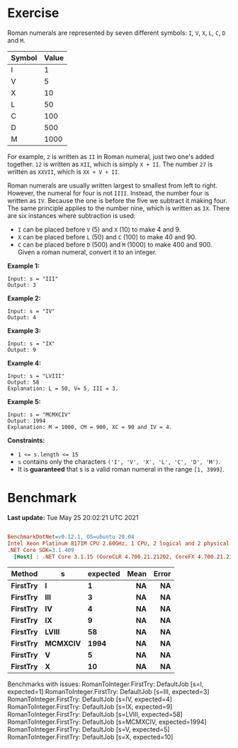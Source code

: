 ﻿# Exercise

Roman numerals are represented by seven different symbols: `I`, `V`, `X`, `L`, `C`, `D` and `M`.

| Symbol | Value |
| --- | --- |
| I | 1	  | 
| V | 5	  | 
| X | 10  | 
| L | 50  | 
| C | 100 | 
| D | 500 | 
| M | 1000| 

For example, `2` is written as `II` in Roman numeral, just two one's added together. `12` is written as `XII`, which is simply `X + II`. The number `27` is written as `XXVII`, which is `XX + V + II`.

Roman numerals are usually written largest to smallest from left to right. However, the numeral for four is not `IIII`. Instead, the number four is written as `IV`. Because the one is before the five we subtract it making four. The same principle applies to the number nine, which is written as `IX`. There are six instances where subtraction is used:


- `I` can be placed before `V` (5) and `X` (10) to make 4 and 9. 
- `X` can be placed before `L` (50) and `C` (100) to make 40 and 90. 
- `C` can be placed before `D` (500) and `M` (1000) to make 400 and 900.
Given a roman numeral, convert it to an integer.

 

**Example 1:**
```
Input: s = "III"
Output: 3
```

**Example 2:**
```
Input: s = "IV"
Output: 4
```

**Example 3:**
```
Input: s = "IX"
Output: 9
```

**Example 4:**
```
Input: s = "LVIII"
Output: 58
Explanation: L = 50, V= 5, III = 3.
```

**Example 5:**
```
Input: s = "MCMXCIV"
Output: 1994
Explanation: M = 1000, CM = 900, XC = 90 and IV = 4.
```

**Constraints:**

- `1 <= s.length <= 15`
- `s` contains only the characters `('I', 'V', 'X', 'L', 'C', 'D', 'M')`.
- It is **guaranteed** that s is a valid roman numeral in the range `[1, 3999]`.

# Benchmark

**Last update:** Tue May 25 20:02:21 UTC 2021

``` ini

BenchmarkDotNet=v0.12.1, OS=ubuntu 20.04
Intel Xeon Platinum 8171M CPU 2.60GHz, 1 CPU, 2 logical and 2 physical cores
.NET Core SDK=3.1.409
  [Host] : .NET Core 3.1.15 (CoreCLR 4.700.21.21202, CoreFX 4.700.21.21402), X64 RyuJIT


```
|   Method |       s | expected | Mean | Error |
|--------- |-------- |--------- |-----:|------:|
| **FirstTry** |       **I** |        **1** |   **NA** |    **NA** |
| **FirstTry** |     **III** |        **3** |   **NA** |    **NA** |
| **FirstTry** |      **IV** |        **4** |   **NA** |    **NA** |
| **FirstTry** |      **IX** |        **9** |   **NA** |    **NA** |
| **FirstTry** |   **LVIII** |       **58** |   **NA** |    **NA** |
| **FirstTry** | **MCMXCIV** |     **1994** |   **NA** |    **NA** |
| **FirstTry** |       **V** |        **5** |   **NA** |    **NA** |
| **FirstTry** |       **X** |       **10** |   **NA** |    **NA** |

Benchmarks with issues:
  RomanToInteger.FirstTry: DefaultJob [s=I, expected=1]
  RomanToInteger.FirstTry: DefaultJob [s=III, expected=3]
  RomanToInteger.FirstTry: DefaultJob [s=IV, expected=4]
  RomanToInteger.FirstTry: DefaultJob [s=IX, expected=9]
  RomanToInteger.FirstTry: DefaultJob [s=LVIII, expected=58]
  RomanToInteger.FirstTry: DefaultJob [s=MCMXCIV, expected=1994]
  RomanToInteger.FirstTry: DefaultJob [s=V, expected=5]
  RomanToInteger.FirstTry: DefaultJob [s=X, expected=10]
